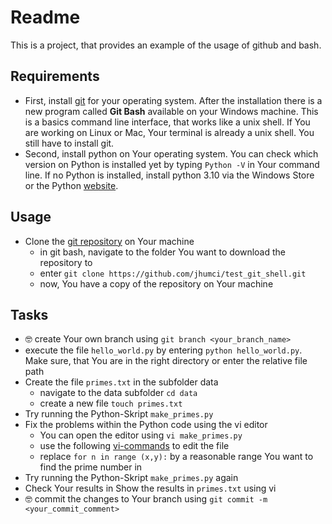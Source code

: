 # Readme

This is a project, that provides an example of the usage of github and bash.

## Requirements

- First, install  [git](https://git-scm.com/downloads) for your operating system. After the installation there is a new program called **Git Bash** available on your Windows machine. This is a basics command line interface, that works like a unix shell. If You are working on Linux or Mac, Your terminal is already a unix shell. You still have to install git.
- Second, install python on Your operating system. You can check which version on Python is installed yet by typing  ```Python -V``` in Your command line. If no Python is installed, install python 3.10 via the Windows Store or the Python [website](https://www.python.org/).

## Usage

- Clone the [git repository](https://github.com/jhumci/test_git_shell) on Your machine
    - in git bash, navigate to the folder You want to download the repository to
    - enter ```git clone https://github.com/jhumci/test_git_shell.git```
    - now, You have a copy of the repository on Your machine

## Tasks

- 🤓 create Your own branch using ```git branch <your_branch_name>```
- execute the file ```hello_world.py``` by entering ```python hello_world.py```. Make sure, that You are in the right directory or enter the relative file path 
- Create the file ```primes.txt``` in the subfolder data
    - navigate to the data subfolder ```cd data```
    - create a new file ```touch primes.txt```
- Try running the Python-Skript ```make_primes.py```
- Fix the problems within the Python code using the vi editor
    - You can open the editor using ```vi make_primes.py```
    - use the following [vi-commands](https://www.guru99.com/the-vi-editor.html) to edit the file
    - replace ```for n in range (x,y):``` by a reasonable range You want to find the prime number in
- Try running the Python-Skript ```make_primes.py``` again
- Check Your results in 
Show the results in ```primes.txt``` using vi
- 🤓 commit the changes to Your branch using ```git commit -m <your_commit_comment>```
